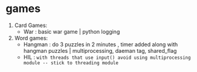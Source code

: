 # games

1. Card Games:
    - War : basic war game  | python logging
2. Word games:
    - Hangman : do 3 puzzles in 2 minutes , timer added along with hangman puzzles | multiprocessing, daeman tag, shared_flag
    - HIL : ``with threads that use input() avoid using multiprocessing module -- stick to threading module``
